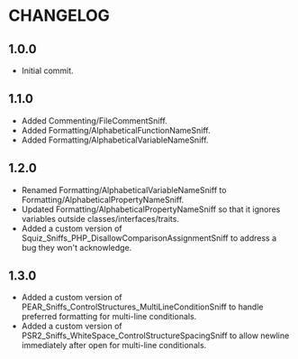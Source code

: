 CHANGELOG
=========

1.0.0
-----
* Initial commit.

1.1.0
-----
* Added Commenting/FileCommentSniff.
* Added Formatting/AlphabeticalFunctionNameSniff.
* Added Formatting/AlphabeticalVariableNameSniff.

1.2.0
-----
* Renamed Formatting/AlphabeticalVariableNameSniff to Formatting/AlphabeticalPropertyNameSniff.
* Updated Formatting/AlphabeticalPropertyNameSniff so that it ignores variables outside classes/interfaces/traits.
* Added a custom version of Squiz_Sniffs_PHP_DisallowComparisonAssignmentSniff to address a bug they won't acknowledge.

1.3.0
-----
* Added a custom version of PEAR_Sniffs_ControlStructures_MultiLineConditionSniff to handle preferred formatting for
  multi-line conditionals.
* Added a custom version of PSR2_Sniffs_WhiteSpace_ControlStructureSpacingSniff to allow newline immediately after
  open for multi-line conditionals.
